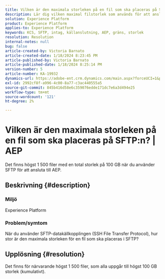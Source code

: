 ```yaml
---
title: Vilken är den maximala storleken på en fil som ska placeras på SFTP:n? | AEP
description: Lär dig vilken maximal filstorlek som används för att ansluta till AEP med SFTP.
solution: Experience Platform
product: Experience Platform
applies-to: Experience Platform
keywords: KCS, SFTP, intag, källanslutning, AEP, gräns, storlek
resolution: Resolution
internal-notes: null
bug: false
article-created-by: Victoria Barnato
article-created-date: 1/18/2024 8:23:45 PM
article-published-by: Victoria Barnato
article-published-date: 1/18/2024 8:25:14 PM
version-number: 5
article-number: KA-19932
dynamics-url: https://adobe-ent.crm.dynamics.com/main.aspx?forceUCI=1&pagetype=entityrecord&etn=knowledgearticle&id=10a28a75-3fb6-ee11-a569-6045bd006b25
exl-id: 2992cf8f-a996-4c00-8a77-c3ac440555a5
source-git-commit: 845b416d58e6c359076edde171dc7e6a3d494e25
workflow-type: tm+mt
source-wordcount: '121'
ht-degree: 2%

---
```


# Vilken är den maximala storleken på en fil som ska placeras på SFTP:n? | AEP


Det finns högst 1 500 filer med en total storlek på 100 GB när du använder SFTP för att ansluta till AEP.

## Beskrivning {#description}


### <b>Miljö</b>

Experience Platform



### <b>Problem/symtom</b>

När du använder SFTP-datakällkopplingen (SSH File Transfer Protocol), hur stor är den maximala storleken för en fil som ska placeras i SFTP?


## Upplösning {#resolution}

Det finns för närvarande högst 1 500 filer, som alla uppgår till högst 100 GB storlek (kumulativt).
